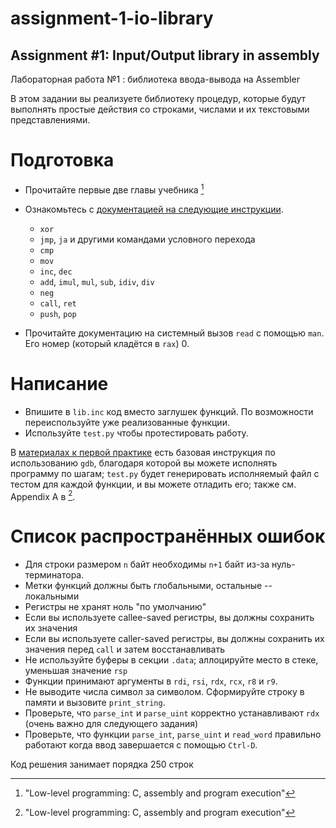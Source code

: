 # assignment-1-io-library

Assignment #1: Input/Output library in assembly
---
Лабораторная работа №1 : библиотека ввода-вывода на Assembler


В этом задании вы реализуете библиотеку процедур, которые будут выполнять простые действия со строками, числами и их текстовыми представлениями.

# Подготовка

* Прочитайте первые две главы учебника [^1]

* Ознакомьтесь с [документацией на следующие инструкции](http://77.234.220.100:4813/low-level-programming/classes/-/blob/master/docs/intel-manual.pdf).

  - `xor`
  - `jmp`, `ja` и другими командами условного перехода
  - `cmp`
  - `mov`
  - `inc`, `dec`
  - `add`, `imul`, `mul`, `sub`, `idiv`, `div`
  - `neg`
  - `call`, `ret`
  - `push`, `pop`


* Прочитайте документацию на системный вызов `read` с помощью `man`. Его номер (который кладётся в `rax`) 0.

# Написание

- Впишите в `lib.inc` код вместо заглушек функций. По возможности переиспользуйте уже реализованные функции.
- Используйте `test.py` чтобы протестировать работу. 


В [материалах к первой практике](http://77.234.220.100:4813//low-level-programming/classes/-/tree/master/practice-1) есть базовая инструкция по использованию `gdb`, благодаря которой вы можете исполнять программу по шагам; `test.py` будет генерировать исполняемый файл с тестом для каждой функции, и вы можете отладить его; также см. Appendix A в [^1].
 
# Список распространённых ошибок

- Для строки размером `n` байт необходимы `n+1` байт из-за нуль-терминатора.
- Метки функций должны быть глобальными, остальные -- локальными
- Регистры не хранят ноль "по умолчанию"
- Если вы используете callee-saved регистры, вы должны сохранить их значения
- Если вы используете caller-saved регистры, вы должны сохранить их значения перед `call` и затем восстанавливать
- Не используйте буферы в секции `.data`; аллоцируйте место в стеке, уменьшая значение `rsp`
- Функции принимают аргументы в `rdi`, `rsi`, `rdx`, `rcx`, `r8` и `r9`.
- Не выводите числа символ за символом. Сформируйте строку в памяти и вызовите `print_string`.
- Проверьте, что `parse_int` и `parse_uint` корректно устанавливают `rdx` (очень важно для следующего задания)
- Проверьте, что функции `parse_int`, `parse_uint` и `read_word` правильно работают когда ввод завершается с помощью `Ctrl-D`.

Код решения занимает порядка 250 строк


[^1]: "Low-level programming: C, assembly and program execution"
